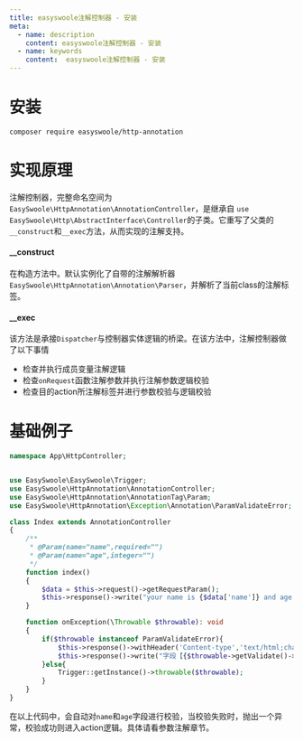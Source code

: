 ```yaml
---
title: easyswoole注解控制器 - 安装
meta:
  - name: description
    content: easyswoole注解控制器 - 安装
  - name: keywords
    content:  easyswoole注解控制器 - 安装
---
```

# 安装
```
composer require easyswoole/http-annotation
```

# 实现原理
注解控制器，完整命名空间为```EasySwoole\HttpAnnotation\AnnotationController```，是继承自
```use EasySwoole\Http\AbstractInterface\Controller```的子类。它重写了父类的```__construct```和```__exec```方法，从而实现的注解支持。
#### __construct
在构造方法中。默认实例化了自带的注解解析器```EasySwoole\HttpAnnotation\Annotation\Parser```，并解析了当前class的注解标签。

#### __exec
该方法是承接```Dispatcher```与控制器实体逻辑的桥梁。在该方法中，注解控制器做了以下事情
- 检查并执行成员变量注解逻辑
- 检查```onRequest```函数注解参数并执行注解参数逻辑校验
- 检查目的action所注解标签并进行参数校验与逻辑校验

# 基础例子
```php
namespace App\HttpController;


use EasySwoole\EasySwoole\Trigger;
use EasySwoole\HttpAnnotation\AnnotationController;
use EasySwoole\HttpAnnotation\AnnotationTag\Param;
use EasySwoole\HttpAnnotation\Exception\Annotation\ParamValidateError;

class Index extends AnnotationController
{
    /**
     * @Param(name="name",required="")
     * @Param(name="age",integer="")
     */
    function index()
    {
        $data = $this->request()->getRequestParam();
        $this->response()->write("your name is {$data['name']} and age {$data['age']}");
    }

    function onException(\Throwable $throwable): void
    {
        if($throwable instanceof ParamValidateError){
            $this->response()->withHeader('Content-type','text/html;charset=utf-8');
            $this->response()->write("字段【{$throwable->getValidate()->getError()->getField()}】校验错误");
        }else{
            Trigger::getInstance()->throwable($throwable);
        }
    }
}
```

在以上代码中，会自动对```name```和```age```字段进行校验，当校验失败时，抛出一个异常，校验成功则进入action逻辑。具体请看参数注解章节。